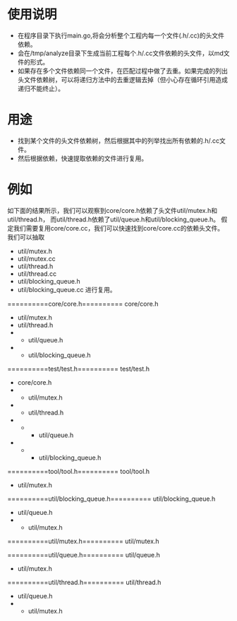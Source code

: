 # 使用说明
- 在程序目录下执行main.go,将会分析整个工程内每一个文件(.h/.cc)的头文件依赖。
- 会在/tmp/analyze目录下生成当前工程每个.h/.cc文件依赖的头文件，以md文件的形式。
- 如果存在多个文件依赖同一个文件，在匹配过程中做了去重。如果完成的列出头文件依赖树，可以将递归方法中的去重逻辑去掉（但小心存在循环引用造成递归不能终止）。
# 用途
- 找到某个文件的头文件依赖树，然后根据其中的列举找出所有依赖的.h/.cc文件。
- 然后根据依赖，快速提取依赖的文件进行复用。

# 例如
如下面的结果所示，我们可以观察到core/core.h依赖了头文件util/mutex.h和util/thread.h，
而util/thread.h依赖了util/queue.h和util/blocking_queue.h。
假定我们需要复用core/core.cc，我们可以快速找到core/core.cc的依赖头文件。我们可以抽取
- util/mutex.h
- util/mutex.cc
- util/thread.h
- util/thread.cc
- util/blocking_queue.h
- util/blocking_queue.cc
进行复用。

==========core/core.h==========
core/core.h
 - util/mutex.h
 - util/thread.h
 -  - util/queue.h
 -  - util/blocking_queue.h

==========test/test.h==========
test/test.h
 - core/core.h
 -  - util/mutex.h
 -  - util/thread.h
 -  -  - util/queue.h
 -  -  - util/blocking_queue.h

==========tool/tool.h==========
tool/tool.h
 - util/mutex.h

==========util/blocking_queue.h==========
util/blocking_queue.h
 - util/queue.h
 -  - util/mutex.h

==========util/mutex.h==========
util/mutex.h

==========util/queue.h==========
util/queue.h
 - util/mutex.h

==========util/thread.h==========
util/thread.h
 - util/queue.h
 -  - util/mutex.h
